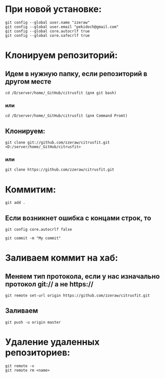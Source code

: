 # При новой установке:
    git config --global user.name "zzeraw"
    git config --global user.email "pekidoch@gmail.com"
    git config --global core.autocrlf true
    git config --global core.safecrlf true

# Клонируем репозиторий:
## Идем в нужную папку, если репозиторий в другом месте
    cd /D/server/home/_GitHub/citrusfit (для git bash)
### или
    cd /D/server/home/_GitHub/citrusfit (для Command Promt)

## Клонируем:
    git clone git://github.com/zzeraw/citrusfit.git <D:/server/home/_GitHub/citrusfit>
### или
    git clone https://github.com/zzeraw/citrusfit.git

# Коммитим:
    git add .

## Если возникнет ошибка с концами строк, то
    git config core.autocrlf false

    git commit -m "My commit"

# Заливаем коммит на хаб:

## Меняем тип протокола, если у нас изначально протокол git:// а не https://
    git remote set-url origin https://github.com/zzeraw/citrusfit.git
## Заливаем
    git push -u origin master

# Удаление удаленных репозиториев:
    git remote -v
    git remote rm <name>

